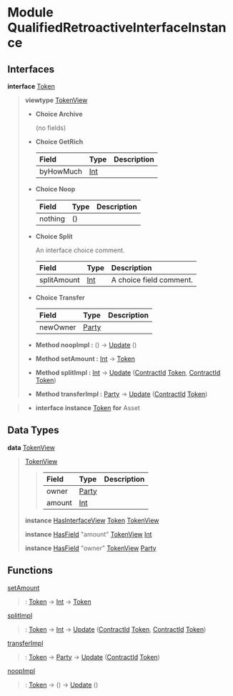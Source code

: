 # <a name="module-qualifiedretroactiveinterfaceinstance-76052"></a>Module QualifiedRetroactiveInterfaceInstance

## Interfaces

<a name="type-qualifiedretroactiveinterfaceinstance-token-43978"></a>**interface** [Token](#type-qualifiedretroactiveinterfaceinstance-token-43978)

> **viewtype** [TokenView](#type-qualifiedretroactiveinterfaceinstance-tokenview-25557)
>
> * **Choice Archive**
>
>   (no fields)
>
> * **Choice GetRich**
>
>   | Field                                                                          | Type                                                                           | Description |
>   | :----------------------------------------------------------------------------- | :----------------------------------------------------------------------------- | :---------- |
>   | byHowMuch                                                                      | [Int](https://docs.daml.com/daml/stdlib/Prelude.html#type-ghc-types-int-37261) |  |
>
> * **Choice Noop**
>
>   | Field   | Type    | Description |
>   | :------ | :------ | :---------- |
>   | nothing | ()      |  |
>
> * **Choice Split**
>
>   An interface choice comment.
>
>   | Field                                                                          | Type                                                                           | Description |
>   | :----------------------------------------------------------------------------- | :----------------------------------------------------------------------------- | :---------- |
>   | splitAmount                                                                    | [Int](https://docs.daml.com/daml/stdlib/Prelude.html#type-ghc-types-int-37261) | A choice field comment. |
>
> * **Choice Transfer**
>
>   | Field                                                                                   | Type                                                                                    | Description |
>   | :-------------------------------------------------------------------------------------- | :-------------------------------------------------------------------------------------- | :---------- |
>   | newOwner                                                                                | [Party](https://docs.daml.com/daml/stdlib/Prelude.html#type-da-internal-lf-party-57932) |  |
>
> * **Method noopImpl :** () -\> [Update](https://docs.daml.com/daml/stdlib/Prelude.html#type-da-internal-lf-update-68072) ()
>
> * **Method setAmount :** [Int](https://docs.daml.com/daml/stdlib/Prelude.html#type-ghc-types-int-37261) -\> [Token](#type-qualifiedretroactiveinterfaceinstance-token-43978)
>
> * **Method splitImpl :** [Int](https://docs.daml.com/daml/stdlib/Prelude.html#type-ghc-types-int-37261) -\> [Update](https://docs.daml.com/daml/stdlib/Prelude.html#type-da-internal-lf-update-68072) ([ContractId](https://docs.daml.com/daml/stdlib/Prelude.html#type-da-internal-lf-contractid-95282) [Token](#type-qualifiedretroactiveinterfaceinstance-token-43978), [ContractId](https://docs.daml.com/daml/stdlib/Prelude.html#type-da-internal-lf-contractid-95282) [Token](#type-qualifiedretroactiveinterfaceinstance-token-43978))
>
> * **Method transferImpl :** [Party](https://docs.daml.com/daml/stdlib/Prelude.html#type-da-internal-lf-party-57932) -\> [Update](https://docs.daml.com/daml/stdlib/Prelude.html#type-da-internal-lf-update-68072) ([ContractId](https://docs.daml.com/daml/stdlib/Prelude.html#type-da-internal-lf-contractid-95282) [Token](#type-qualifiedretroactiveinterfaceinstance-token-43978))

> * **interface instance** [Token](#type-qualifiedretroactiveinterfaceinstance-token-43978) **for** Asset

## Data Types

<a name="type-qualifiedretroactiveinterfaceinstance-tokenview-25557"></a>**data** [TokenView](#type-qualifiedretroactiveinterfaceinstance-tokenview-25557)

> <a name="constr-qualifiedretroactiveinterfaceinstance-tokenview-72346"></a>[TokenView](#constr-qualifiedretroactiveinterfaceinstance-tokenview-72346)
>
> > | Field                                                                                   | Type                                                                                    | Description |
> > | :-------------------------------------------------------------------------------------- | :-------------------------------------------------------------------------------------- | :---------- |
> > | owner                                                                                   | [Party](https://docs.daml.com/daml/stdlib/Prelude.html#type-da-internal-lf-party-57932) |  |
> > | amount                                                                                  | [Int](https://docs.daml.com/daml/stdlib/Prelude.html#type-ghc-types-int-37261)          |  |
>
> **instance** [HasInterfaceView](https://docs.daml.com/daml/stdlib/Prelude.html#class-da-internal-interface-hasinterfaceview-4492) [Token](#type-qualifiedretroactiveinterfaceinstance-token-43978) [TokenView](#type-qualifiedretroactiveinterfaceinstance-tokenview-25557)
>
> **instance** [HasField](https://docs.daml.com/daml/stdlib/DA-Record.html#class-da-internal-record-hasfield-52839) "amount" [TokenView](#type-qualifiedretroactiveinterfaceinstance-tokenview-25557) [Int](https://docs.daml.com/daml/stdlib/Prelude.html#type-ghc-types-int-37261)
>
> **instance** [HasField](https://docs.daml.com/daml/stdlib/DA-Record.html#class-da-internal-record-hasfield-52839) "owner" [TokenView](#type-qualifiedretroactiveinterfaceinstance-tokenview-25557) [Party](https://docs.daml.com/daml/stdlib/Prelude.html#type-da-internal-lf-party-57932)

## Functions

<a name="function-qualifiedretroactiveinterfaceinstance-setamount-51253"></a>[setAmount](#function-qualifiedretroactiveinterfaceinstance-setamount-51253)

> : [Token](#type-qualifiedretroactiveinterfaceinstance-token-43978) -\> [Int](https://docs.daml.com/daml/stdlib/Prelude.html#type-ghc-types-int-37261) -\> [Token](#type-qualifiedretroactiveinterfaceinstance-token-43978)

<a name="function-qualifiedretroactiveinterfaceinstance-splitimpl-65579"></a>[splitImpl](#function-qualifiedretroactiveinterfaceinstance-splitimpl-65579)

> : [Token](#type-qualifiedretroactiveinterfaceinstance-token-43978) -\> [Int](https://docs.daml.com/daml/stdlib/Prelude.html#type-ghc-types-int-37261) -\> [Update](https://docs.daml.com/daml/stdlib/Prelude.html#type-da-internal-lf-update-68072) ([ContractId](https://docs.daml.com/daml/stdlib/Prelude.html#type-da-internal-lf-contractid-95282) [Token](#type-qualifiedretroactiveinterfaceinstance-token-43978), [ContractId](https://docs.daml.com/daml/stdlib/Prelude.html#type-da-internal-lf-contractid-95282) [Token](#type-qualifiedretroactiveinterfaceinstance-token-43978))

<a name="function-qualifiedretroactiveinterfaceinstance-transferimpl-9125"></a>[transferImpl](#function-qualifiedretroactiveinterfaceinstance-transferimpl-9125)

> : [Token](#type-qualifiedretroactiveinterfaceinstance-token-43978) -\> [Party](https://docs.daml.com/daml/stdlib/Prelude.html#type-da-internal-lf-party-57932) -\> [Update](https://docs.daml.com/daml/stdlib/Prelude.html#type-da-internal-lf-update-68072) ([ContractId](https://docs.daml.com/daml/stdlib/Prelude.html#type-da-internal-lf-contractid-95282) [Token](#type-qualifiedretroactiveinterfaceinstance-token-43978))

<a name="function-qualifiedretroactiveinterfaceinstance-noopimpl-17100"></a>[noopImpl](#function-qualifiedretroactiveinterfaceinstance-noopimpl-17100)

> : [Token](#type-qualifiedretroactiveinterfaceinstance-token-43978) -\> () -\> [Update](https://docs.daml.com/daml/stdlib/Prelude.html#type-da-internal-lf-update-68072) ()
